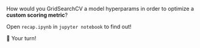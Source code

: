 
How would you GridSearchCV a model hyperparams in order to optimize a **custom scoring metric**?

Open `recap.ipynb` in `jupyter notebook` to find out!

🚀 Your turn!

